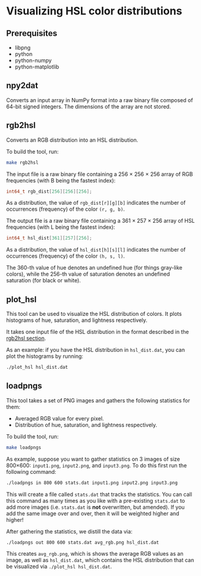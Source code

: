 # Visualizing HSL color distributions

## Prerequisites

  - libpng
  - python
  - python-numpy
  - python-matplotlib

## npy2dat

Converts an input array in NumPy format into a raw binary file composed of
64-bit signed integers.  The dimensions of the array are not stored.

## rgb2hsl

Converts an RGB distribution into an HSL distribution.

To build the tool, run:

~~~sh
make rgb2hsl
~~~

The input file is a raw binary file containing a 256 × 256 × 256 array of RGB
frequencies (with B being the fastest index):

~~~c
int64_t rgb_dist[256][256][256];
~~~

As a distribution, the value of `rgb_dist[r][g][b]` indicates the number of
occurrences (frequency) of the color `(r, g, b)`.

The output file is a raw binary file containing a 361 × 257 × 256 array of HSL
frequencies (with L being the fastest index):

~~~c
int64_t hsl_dist[361][257][256];
~~~

As a distribution, the value of `hsl_dist[h][s][l]` indicates the number of
occurrences (frequency) of the color `(h, s, l)`.

The 360-th value of hue denotes an undefined hue (for things gray-like
colors), while the 256-th value of saturation denotes an undefined saturation
(for black or white).

## plot_hsl

This tool can be used to visualize the HSL distribution of colors.  It plots
histograms of hue, saturation, and lightness respectively.

It takes one input file of the HSL distribution in the format described in the
[rgb2hsl section](#rgb2hsl).

As an example: if you have the HSL distribution in `hsl_dist.dat`, you can
plot the histograms by running:

~~~sh
./plot_hsl hsl_dist.dat
~~~

## loadpngs

This tool takes a set of PNG images and gathers the following statistics for
them:

  - Averaged RGB value for every pixel.
  - Distribution of hue, saturation, and lightness respectively.

To build the tool, run:

~~~sh
make loadpngs
~~~

As example, suppose you want to gather statistics on 3 images of size 800×600:
`input1.png`, `input2.png`, and `input3.png`.  To do this first run the
following command:

~~~sh
./loadpngs in 800 600 stats.dat input1.png input2.png input3.png
~~~

This will create a file called `stats.dat` that tracks the statistics.  You
can call this command as many times as you like with a pre-existing
`stats.dat` to add more images (i.e. `stats.dat` is **not** overwritten, but
amended).  If you add the same image over and over, then it will be weighted
higher and higher!

After gathering the statistics, we distill the data via:

~~~sh
./loadpngs out 800 600 stats.dat avg_rgb.png hsl_dist.dat
~~~

This creates `avg_rgb.png`, which is shows the average RGB values as an image,
as well as `hsl_dist.dat`, which contains the HSL distribution that can be
visualized via `./plot_hsl hsl_dist.dat`.
